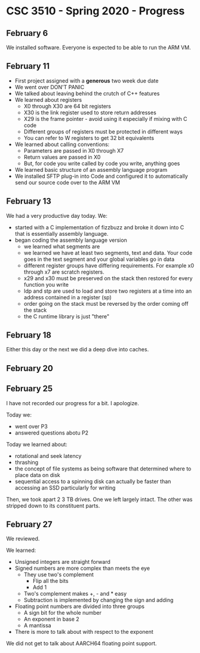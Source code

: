 # CSC 3510 - Spring 2020 - Progress

## February 6

We installed software. Everyone is expected to be able to run the ARM VM.

## February 11

* First project assigned with a **generous** two week due date
* We went over DON'T PANIC
* We talked about leaving behind the crutch of C++ features
* We learned about registers
    * X0 through X30 are 64 bit registers
	* X30 is the link register used to store return addresses
	* X29 is the frame pointer - avoid using it especially if mixing with C code
	* Different groups of registers must be protected in different ways
	* You can refer to W registers to get 32 bit equivalents
* We learned about calling conventions:
    * Parameters are passed in X0 through X7
	* Return values are passed in X0
	* But, for code you write called by code you write, anything goes
* We learned basic structure of an assembly language program
* We installed SFTP plug-in into Code and configured it to automatically send our source code over to the ARM VM

## February 13

We had a very productive day today. We:

* started with a C implementation of fizzbuzz and broke it down into C that is essentially assembly language.
* began coding the assembly language version
    * we learned what segments are
    * we learned we have at least two segments, text and data. Your code goes in the text segment and your global variables go in data
    * different register groups have differing requirements. For example x0 through x7 are scratch registers.
    * x29 and x30 must be preserved on the stack then restored for every function you write
    * ldp and stp are used to load and store two registers at a time into an address contained in a register (sp)
    * order going on the stack must be reversed by the order coming off the stack
    * the C runtime library is just "there"

## February 18

Either this day or the next we did a deep dive into caches.

## February 20

## February 25

I have not recorded our progress for a bit. I apologize.

Today we:

* went over P3
* answered questions abotu P2

Today we learned about:

* rotational and seek latency
* thrashing
* the concept of file systems as being software that determined where to place data on disk
* sequential access to a spinning disk can actually be faster than accessing an SSD particularly for writing

Then, we took apart 2 3 TB drives. One we left largely intact. The other was stripped down to its constituent parts.

## February 27

We reviewed.

We learned:

* Unsigned integers are straight forward
* Signed numbers are more complex than meets the eye
  * They use two's complement
    * Flip all the bits
	* Add 1
  * Two's complement makes +, - and * easy
  * Subtraction is implemented by changing the sign and adding
* Floating point numbers are divided into three groups
  * A sign bit for the whole number
  * An exponent in base 2
  * A mantissa
* There is more to talk about with respect to the exponent

We did not get to talk about AARCH64 floating point support.
